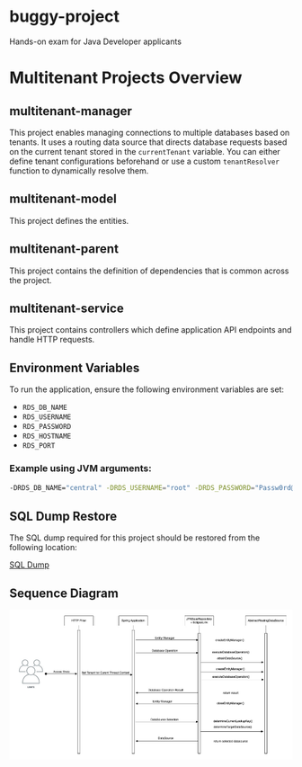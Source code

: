 # buggy-project
Hands-on exam for Java Developer applicants

# Multitenant Projects Overview

## multitenant-manager
This project enables managing connections to multiple databases based on tenants. It uses a routing data source that directs database requests based on the current tenant stored in the `currentTenant` variable. You can either define tenant configurations beforehand or use a custom `tenantResolver` function to dynamically resolve them.

## multitenant-model
This project defines the entities.

## multitenant-parent
This project contains the definition of dependencies that is common across the project.

## multitenant-service
This project contains controllers which define application API endpoints and handle HTTP requests.

## Environment Variables
To run the application, ensure the following environment variables are set:

- `RDS_DB_NAME`
- `RDS_USERNAME`
- `RDS_PASSWORD`
- `RDS_HOSTNAME`
- `RDS_PORT`

### Example using JVM arguments:
```sh
-DRDS_DB_NAME="central" -DRDS_USERNAME="root" -DRDS_PASSWORD="Passw0rd@1" -DRDS_HOSTNAME="localhost" -DRDS_PORT="3306"
```
## SQL Dump Restore
The SQL dump required for this project should be restored from the following location:

[SQL Dump](files/sql-dumps)

## Sequence Diagram
![Sequence Diagram](https://github.com/sherlockb/buggy-project/blob/main/files/Screen%20Shot%202024-08-06%20at%203.36.11%20PM.png)
